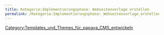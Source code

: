 ```yaml
---
title: Kategorie:Implementierungsphase: Webseitenvorlage erstellen
permalink: /Kategorie:Implementierungsphase:_Webseitenvorlage_erstellen/
---
```


[Category:Templates_und_Themes_für_papaya_CMS_entwickeln](/Category:Templates_und_Themes_für_papaya_CMS_entwickeln "wikilink")